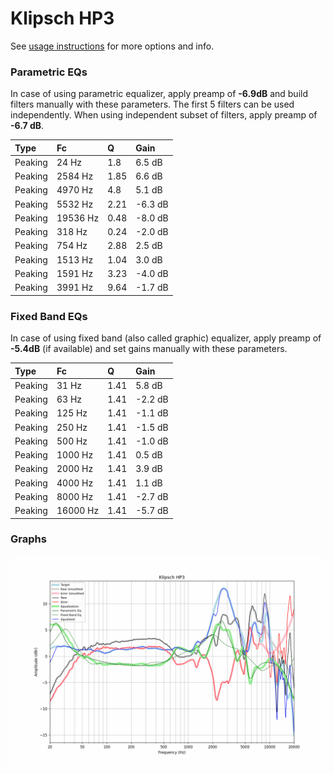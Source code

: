 # Klipsch HP3
See [usage instructions](https://github.com/jaakkopasanen/AutoEq#usage) for more options and info.

### Parametric EQs
In case of using parametric equalizer, apply preamp of **-6.9dB** and build filters manually
with these parameters. The first 5 filters can be used independently.
When using independent subset of filters, apply preamp of **-6.7 dB**.

| Type    | Fc       |    Q | Gain    |
|:--------|:---------|:-----|:--------|
| Peaking | 24 Hz    | 1.8  | 6.5 dB  |
| Peaking | 2584 Hz  | 1.85 | 6.6 dB  |
| Peaking | 4970 Hz  | 4.8  | 5.1 dB  |
| Peaking | 5532 Hz  | 2.21 | -6.3 dB |
| Peaking | 19536 Hz | 0.48 | -8.0 dB |
| Peaking | 318 Hz   | 0.24 | -2.0 dB |
| Peaking | 754 Hz   | 2.88 | 2.5 dB  |
| Peaking | 1513 Hz  | 1.04 | 3.0 dB  |
| Peaking | 1591 Hz  | 3.23 | -4.0 dB |
| Peaking | 3991 Hz  | 9.64 | -1.7 dB |

### Fixed Band EQs
In case of using fixed band (also called graphic) equalizer, apply preamp of **-5.4dB**
(if available) and set gains manually with these parameters.

| Type    | Fc       |    Q | Gain    |
|:--------|:---------|:-----|:--------|
| Peaking | 31 Hz    | 1.41 | 5.8 dB  |
| Peaking | 63 Hz    | 1.41 | -2.2 dB |
| Peaking | 125 Hz   | 1.41 | -1.1 dB |
| Peaking | 250 Hz   | 1.41 | -1.5 dB |
| Peaking | 500 Hz   | 1.41 | -1.0 dB |
| Peaking | 1000 Hz  | 1.41 | 0.5 dB  |
| Peaking | 2000 Hz  | 1.41 | 3.9 dB  |
| Peaking | 4000 Hz  | 1.41 | 1.1 dB  |
| Peaking | 8000 Hz  | 1.41 | -2.7 dB |
| Peaking | 16000 Hz | 1.41 | -5.7 dB |

### Graphs
![](./Klipsch%20HP3.png)